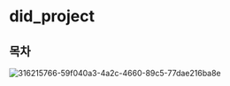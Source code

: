 # did_project

## 목차
![316215766-59f040a3-4a2c-4660-89c5-77dae216ba8e](https://github.com/sangheun969/nae-gift/assets/138093980/f487d9ae-8208-4de1-ae4a-854a60992903)
